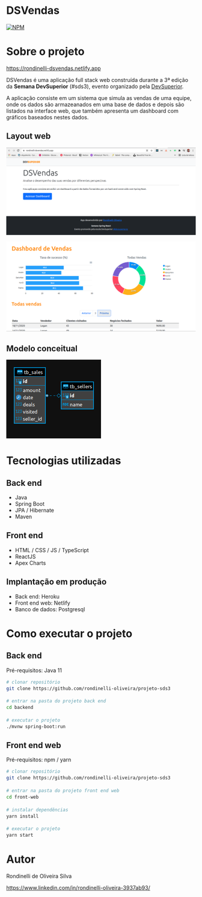 # DSVendas 
[![NPM](https://img.shields.io/npm/l/react)](https://github.com/rondinelli-oliveira/projeto-sds3/blob/master/LICENSE) 

# Sobre o projeto

https://rondinelli-dsvendas.netlify.app

DSVendas é uma aplicação full stack web construída durante a 3ª edição da **Semana DevSuperior** (#sds3), evento organizado pela [DevSuperior](https://devsuperior.com "Site da DevSuperior").

A aplicação consiste em um sistema que simula as vendas de uma equipe, onde os dados são armazeanados em uma base de dados e depois são listados na interface web, que também apresenta um dashboard com gráficos baseados nestes dados.

## Layout web
![Web 1](https://github.com/rondinelli-oliveira/projeto-sds3/blob/master/assets/home.png)

![Web 2](https://github.com/rondinelli-oliveira/projeto-sds3/blob/master/assets/dash.png)

## Modelo conceitual
![Modelo Conceitual](https://github.com/rondinelli-oliveira/projeto-sds3/blob/master/assets/derdsvendas.png)

# Tecnologias utilizadas
## Back end
- Java
- Spring Boot
- JPA / Hibernate
- Maven
## Front end
- HTML / CSS / JS / TypeScript
- ReactJS
- Apex Charts
## Implantação em produção
- Back end: Heroku
- Front end web: Netlify
- Banco de dados: Postgresql

# Como executar o projeto

## Back end
Pré-requisitos: Java 11

```bash
# clonar repositório
git clone https://github.com/rondinelli-oliveira/projeto-sds3

# entrar na pasta do projeto back end
cd backend

# executar o projeto
./mvnw spring-boot:run
```

## Front end web
Pré-requisitos: npm / yarn

```bash
# clonar repositório
git clone https://github.com/rondinelli-oliveira/projeto-sds3

# entrar na pasta do projeto front end web
cd front-web

# instalar dependências
yarn install

# executar o projeto
yarn start
```

# Autor

Rondinelli de Oliveira Silva

https://www.linkedin.com/in/rondinelli-oliveira-3937ab93/
